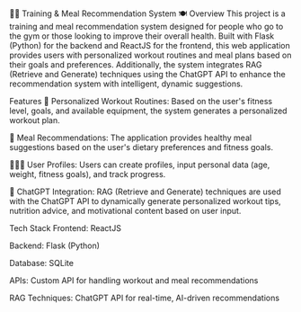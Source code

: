 🏋️‍♂️ Training & Meal Recommendation System 🍽️
Overview
This project is a training and meal recommendation system designed for people who go to the gym or those looking to improve their overall health. Built with Flask (Python) for the backend and ReactJS for the frontend, this web application provides users with personalized workout routines and meal plans based on their goals and preferences. Additionally, the system integrates RAG (Retrieve and Generate) techniques using the ChatGPT API to enhance the recommendation system with intelligent, dynamic suggestions.

Features
💪 Personalized Workout Routines: Based on the user's fitness level, goals, and available equipment, the system generates a personalized workout plan.

🍏 Meal Recommendations: The application provides healthy meal suggestions based on the user's dietary preferences and fitness goals.

🧑‍🤝‍🧑 User Profiles: Users can create profiles, input personal data (age, weight, fitness goals), and track progress.

💬 ChatGPT Integration: RAG (Retrieve and Generate) techniques are used with the ChatGPT API to dynamically generate personalized workout tips, nutrition advice, and motivational content based on user input.

Tech Stack
Frontend: ReactJS

Backend: Flask (Python)

Database: SQLite

APIs: Custom API for handling workout and meal recommendations

RAG Techniques: ChatGPT API for real-time, AI-driven recommendations

